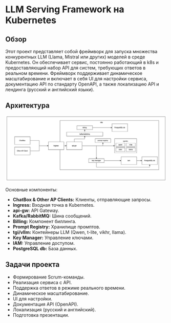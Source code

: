 # LLM Serving Framework на Kubernetes

## Обзор

Этот проект представляет собой фреймворк для запуска множества конкурентных LLM (Llama, Mistral или других) моделей в среде Kubernetes.  Он обеспечивает сервис, постоянно работающий в k8s и предоставляющий набор API для систем, требующих ответов в реальном времени.  Фреймворк поддерживает динамическое масштабирование и включает в себя UI для настройки сервиса, документацию API по стандарту OpenAPI, а также локализацию API и лендинга (русский и английский языки).

## Архитектура

![Architecture Diagram](assets/architecture-ck.jpg)

Основные компоненты:

*   **ChatBox & Other AP Clients:** Клиенты, отправляющие запросы.
*   **Ingress:** Входная точка в Kubernetes.
*   **api-gw:** API Gateway.
*   **Kafka/RabbitMQ:** Шина сообщений.
*   **Billing:** Компонент биллинга.
*   **Prompt Registry:** Хранилище промптов.
*   **tgi/vllm:** Контейнеры LLM (Qwen, t-lite, vikhr, Ilama).
*   **Key Manager:** Управление ключами.
*   **IAM:** Управление доступом.
*   **PostgreSQL db:** База данных.

## Задачи проекта

*   Формирование Scrum-команды.
*   Реализация сервиса с API.
*   Поддержка ответов в режиме реального времени.
*   Динамическое масштабирование.
*   UI для настройки.
*   Документация API (OpenAPI).
*   Локализация (русский и английский).
*   Подготовка презентации.
